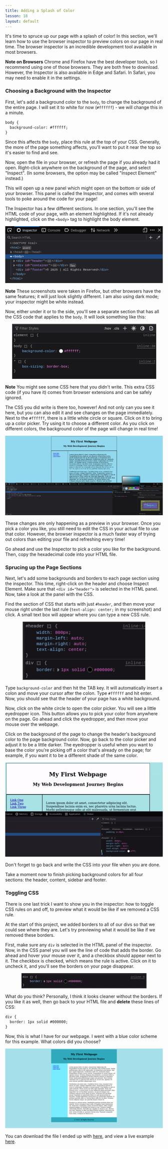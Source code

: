 ```yaml
---
title: Adding a Splash of Color
lesson: 18
layout: default
---
```


It's time to spruce up our page with a splash of color! In this section, we'll learn how to use the browser inspector to preview colors on our page in real time. The browser inspector is an incredible development tool available in most browsers. 

**Note on Browsers** Chrome and Firefox have the best developer tools, so I recommend using one of those browsers. They are both free to download. However, the Inspector is also available in Edge and Safari. In Safari, you may need to enable it in the settings.

### Choosing a Background with the Inspector

First, let's add a background color to the `body`, to change the background of the entire page. I will set it to white for now (`#ffffff`) - we will change this in a minute. 

```
body {
  background-color: #ffffff; 
}
```

Since this affects the `body`, place this rule at the top of your CSS. Generally, the more of the page something affects, you'll want to put it near the top so it's easier to find and see. 

Now, open the file in your browser, or refresh the page if you already had it open. Right-click anywhere on the background of the page, and select "Inspect". (In some browsers, the option may be called "Inspect Element" instead.)

This will open up a new panel which might open on the bottom or side of your browser. This panel is called the Inspector, and comes with several tools to poke around the code for your page!

The Inspector has a few different sections. In one section, you'll see the HTML code of your page, with an element highlighted. If it's not already highlighted, click on the `<body>` tag to highlight the body element. 

<div style="text-align: center">
  <img src="/assets/ch18_1.png" />
</div>

**Note** These screenshots were taken in Firefox, but other browsers have the same features; it will just look slightly different. I am also using dark mode; your inspector might be white instead. 

Now, either under it or to the side, you'll see a separate section that has all the CSS code that applies to the `body`. It will look something like this: 

<div style="text-align: center">
  <img src="/assets/ch18_2.png" />
</div>

**Note** You might see some CSS here that you didn't write. This extra CSS code (if you have it) comes from browser extensions and can be safely ignored. 

The CSS you did write is there too, however! And not only can you see it here, but you can also edit it and see changes on the page immediately. Next to the `#ffffff`, there is a little white circle or square. Click on it to bring up a color picker. Try using it to choose a different color. As you click on different colors, the background color of the page will change in real time!

<div class="screenshot">
  <img src="/assets/ch18_3.png" />
</div>

These changes are only happening as a preview in your browser. Once you pick a color you like, you still need to edit the CSS in your actual file to use that color. However, the browser inspector is a much faster way of trying out colors than editing your file and refreshing every time!

Go ahead and use the Inspector to pick a color you like for the background. Then, copy the hexadecimal code into your HTML file. 

### Sprucing up the Page Sections

Next, let's add some backgrounds and borders to each page section using the inspector. This time, right-click on the header and choose Inspect Element. Make sure that `<div id="header">` is selected in the HTML panel. Now, take a look at the panel with the CSS. 

Find the section of CSS that starts with just `#header`, and then move your mouse right under the last rule (`text-align: center;` in my screenshot) and click. A small text box will appear where you can type a new CSS rule. 

<div style="text-align: center">
  <img src="/assets/ch18_4.gif" />
</div>

Type `background-color` and then hit the TAB key. It will automatically insert a colon and move your cursor after the colon. Type `#ffffff` and hit enter. Now, you should see that the header of your page has a white background. 

Now, click on the white circle to open the color picker. You will see a little eyedropper icon. This button allows you to pick your color from anywhere on the page. Go ahead and click the eyedropper, and then move your mouse over the webpage. 

Click on the background of the page to change the header's background color to the page background color. Now, go back to the color picker and adjust it to be a little darker. The eyedropper is useful when you want to base the color you're picking off a color that's already on the page; for example, if you want it to be a different shade of the same color. 

<div style="text-align: center">
  <img src="/assets/ch18_video1.gif" />
</div>

Don't forget to go back and write the CSS into your file when you are done.

Take a moment now to finish picking background colors for all four sections: the header, content, sidebar and footer.

### Toggling CSS

There is one last trick I want to show you in the inspector: how to toggle CSS rules on and off, to preview what it would be like if we removed a CSS rule. 

At the start of this project, we added borders to all of our divs so that we could see where they are. Let's try previewing what it would be like if we removed these borders. 

First, make sure any `div` is selected in the HTML panel of the inspector. Now, in the CSS panel you will see the line of code that adds the border. Go ahead and hover your mouse over it, and a checkbox should appear next to it. The checkbox is checked, which means the rule is active. Click on it to uncheck it, and you'll see the borders on your page disappear. 

<div style="text-align:center">
  <img src="/assets/ch18_video2.gif" />
</div>

What do you think? Personally, I think it looks cleaner without the borders. If you like it as well, then go back to your HTML file and **delete** these lines of CSS: 

```
div {
  border: 1px solid #000000; 
}
```

Now, this is what I have for our webpage. I went with a blue color scheme for this example. What colors did you choose?

<div class="screenshot">
  <img src="/assets/ch18_5.png" />
</div>

You can download the file I ended up with [here](), and view a live example [here](/project/index-3.html).
